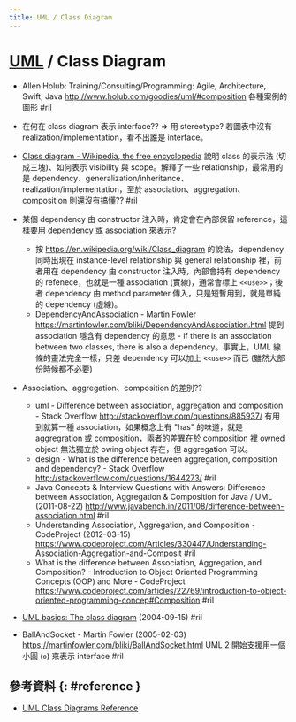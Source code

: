 ```yaml
---
title: UML / Class Diagram
---
```

# [UML](uml.md) / Class Diagram

  - Allen Holub: Training/Consulting/Programming: Agile, Architecture, Swift, Java http://www.holub.com/goodies/uml/#composition 各種案例的圖形 #ril
  - 在何在 class diagram 表示 interface?? => 用 stereotype? 若圖表中沒有 realization/implementation，看不出誰是 interface。
  - [Class diagram - Wikipedia, the free encyclopedia](http://en.wikipedia.org/wiki/Class_diagram) 說明 class 的表示法 (切成三塊)、如何表示 visibility 與 scope。解釋了一些 relationship，最常用的是 dependency、generalization/inheritance、realization/implementation，至於 association、aggregation、composition 則還沒有搞懂?? #ril
  - 某個 dependency 由 constructor 注入時，肯定會在內部保留 reference，這樣要用 dependency 或 association 來表示?
      - 按 https://en.wikipedia.org/wiki/Class_diagram 的說法，dependency 同時出現在 instance-level relationship 與 general relationship 裡，前者用在 dependency 由 constructor 注入時，內部會持有 dependency 的 refenece，也就是一種 association (實線)，通常會標上 `<<use>>`；後者 dependency 由 method parameter 傳入，只是短暫用到，就是單純的 dependency (虛線)。
      - DependencyAndAssociation - Martin Fowler https://martinfowler.com/bliki/DependencyAndAssociation.html 提到 association 隱含有 dependency 的意思 - if there is an association between two classes, there is also a dependency。事實上，UML 線條的畫法完全一樣，只差 dependency 可以加上 `<<use>>` 而已 (雖然大部份時候都不必要)

  - Association、aggregation、composition 的差別??
      - uml - Difference between association, aggregation and composition - Stack Overflow http://stackoverflow.com/questions/885937/ 有用到就算一種 association，如果概念上有 "has" 的味道，就是 aggregration 或 composition，兩者的差異在於 composition 裡 owned object 無法獨立於 owing object 存在，但 aggregation 可以。
      - design - What is the difference between aggregation, composition and dependency? - Stack Overflow http://stackoverflow.com/questions/1644273/ #ril
      - Java Concepts & Interview Questions with Answers: Difference between Association, Aggregation & Composition for Java / UML (2011-08-22) http://www.javabench.in/2011/08/difference-between-association.html #ril
      - Understanding Association, Aggregation, and Composition - CodeProject (2012-03-15) https://www.codeproject.com/Articles/330447/Understanding-Association-Aggregation-and-Composit #ril
      - What is the difference between Association, Aggregation, and Composition? - Introduction to Object Oriented Programming Concepts (OOP) and More - CodeProject https://www.codeproject.com/articles/22769/introduction-to-object-oriented-programming-concep#Composition #ril

  - [UML basics: The class diagram](http://www.ibm.com/developerworks/rational/library/content/RationalEdge/sep04/bell/) (2004-09-15) #ril
  - BallAndSocket - Martin Fowler (2005-02-03) https://martinfowler.com/bliki/BallAndSocket.html UML 2 開始支援用一個小圓 (`o`) 來表示 interface #ril


## 參考資料 {: #reference }

  - [UML Class Diagrams Reference](https://www.uml-diagrams.org/class-reference.html)
